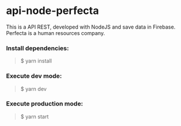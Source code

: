 # api-node-perfecta
This is a API REST, developed with NodeJS and save data in Firebase. Perfecta is a human resources company.

### Install dependencies:
> $ yarn install 

### Execute dev mode:
> $ yarn dev

### Execute production mode:
> $ yarn start
